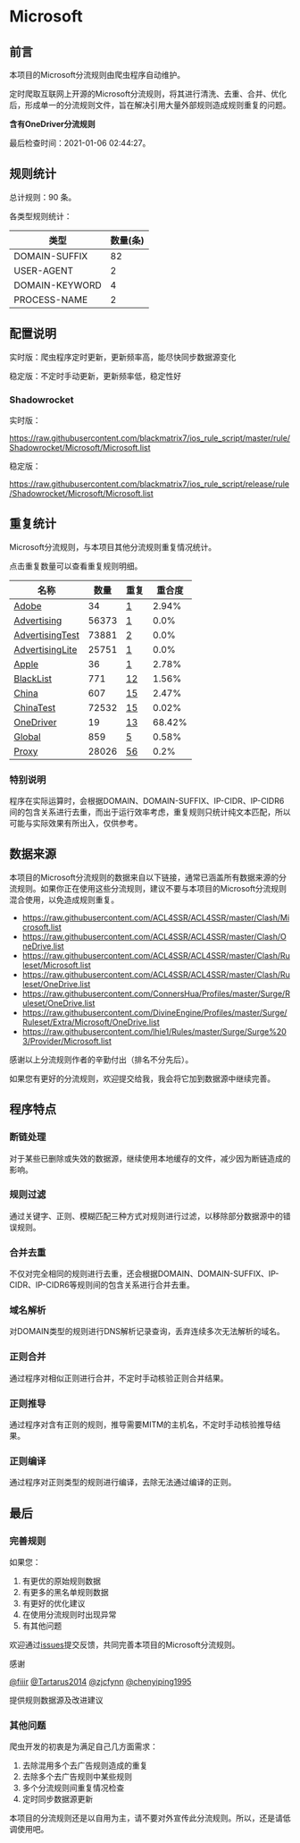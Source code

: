 # Microsoft

## 前言

本项目的Microsoft分流规则由爬虫程序自动维护。

定时爬取互联网上开源的Microsoft分流规则，将其进行清洗、去重、合并、优化后，形成单一的分流规则文件，旨在解决引用大量外部规则造成规则重复的问题。

**含有OneDriver分流规则**


最后检查时间：2021-01-06 02:44:27。

## 规则统计

总计规则：90 条。

各类型规则统计：

| 类型 | 数量(条) |
| ---- | ---- |
| DOMAIN-SUFFIX | 82 |
| USER-AGENT | 2 |
| DOMAIN-KEYWORD | 4 |
| PROCESS-NAME | 2 |
## 配置说明

实时版：爬虫程序定时更新，更新频率高，能尽快同步数据源变化

稳定版：不定时手动更新，更新频率低，稳定性好

### Shadowrocket 
实时版：

https://raw.githubusercontent.com/blackmatrix7/ios_rule_script/master/rule/Shadowrocket/Microsoft/Microsoft.list

稳定版：

https://raw.githubusercontent.com/blackmatrix7/ios_rule_script/release/rule/Shadowrocket/Microsoft/Microsoft.list

## 重复统计

Microsoft分流规则，与本项目其他分流规则重复情况统计。

点击重复数量可以查看重复规则明细。

| 名称 | 数量 | 重复 | 重合度 |
| ---- | ---- | ---- | ------ |
|  [Adobe](https://github.com/blackmatrix7/ios_rule_script/tree/master/rule/Shadowrocket/Adobe)    | 34   | [1](https://raw.githubusercontent.com/blackmatrix7/ios_rule_script/master/rule/Shadowrocket/Microsoft/Microsoft_Repeat.list)   |   2.94% |
|  [Advertising](https://github.com/blackmatrix7/ios_rule_script/tree/master/rule/Shadowrocket/Advertising)    | 56373   | [1](https://raw.githubusercontent.com/blackmatrix7/ios_rule_script/master/rule/Shadowrocket/Microsoft/Microsoft_Repeat.list)   |   0.0% |
|  [AdvertisingTest](https://github.com/blackmatrix7/ios_rule_script/tree/master/rule/Shadowrocket/AdvertisingTest)    | 73881   | [2](https://raw.githubusercontent.com/blackmatrix7/ios_rule_script/master/rule/Shadowrocket/Microsoft/Microsoft_Repeat.list)   |   0.0% |
|  [AdvertisingLite](https://github.com/blackmatrix7/ios_rule_script/tree/master/rule/Shadowrocket/AdvertisingLite)    | 25751   | [1](https://raw.githubusercontent.com/blackmatrix7/ios_rule_script/master/rule/Shadowrocket/Microsoft/Microsoft_Repeat.list)   |   0.0% |
|  [Apple](https://github.com/blackmatrix7/ios_rule_script/tree/master/rule/Shadowrocket/Apple)    | 36   | [1](https://raw.githubusercontent.com/blackmatrix7/ios_rule_script/master/rule/Shadowrocket/Microsoft/Microsoft_Repeat.list)   |   2.78% |
|  [BlackList](https://github.com/blackmatrix7/ios_rule_script/tree/master/rule/Shadowrocket/BlackList)    | 771   | [12](https://raw.githubusercontent.com/blackmatrix7/ios_rule_script/master/rule/Shadowrocket/Microsoft/Microsoft_Repeat.list)   |   1.56% |
|  [China](https://github.com/blackmatrix7/ios_rule_script/tree/master/rule/Shadowrocket/China)    | 607   | [15](https://raw.githubusercontent.com/blackmatrix7/ios_rule_script/master/rule/Shadowrocket/Microsoft/Microsoft_Repeat.list)   |   2.47% |
|  [ChinaTest](https://github.com/blackmatrix7/ios_rule_script/tree/master/rule/Shadowrocket/ChinaTest)    | 72532   | [15](https://raw.githubusercontent.com/blackmatrix7/ios_rule_script/master/rule/Shadowrocket/Microsoft/Microsoft_Repeat.list)   |   0.02% |
|  [OneDriver](https://github.com/blackmatrix7/ios_rule_script/tree/master/rule/Shadowrocket/OneDriver)    | 19   | [13](https://raw.githubusercontent.com/blackmatrix7/ios_rule_script/master/rule/Shadowrocket/Microsoft/Microsoft_Repeat.list)   |   68.42% |
|  [Global](https://github.com/blackmatrix7/ios_rule_script/tree/master/rule/Shadowrocket/Global)    | 859   | [5](https://raw.githubusercontent.com/blackmatrix7/ios_rule_script/master/rule/Shadowrocket/Microsoft/Microsoft_Repeat.list)   |   0.58% |
|  [Proxy](https://github.com/blackmatrix7/ios_rule_script/tree/master/rule/Shadowrocket/Proxy)    | 28026   | [56](https://raw.githubusercontent.com/blackmatrix7/ios_rule_script/master/rule/Shadowrocket/Microsoft/Microsoft_Repeat.list)   |   0.2% |
### 特别说明
程序在实际运算时，会根据DOMAIN、DOMAIN-SUFFIX、IP-CIDR、IP-CIDR6间的包含关系进行去重，而出于运行效率考虑，重复规则只统计纯文本匹配，所以可能与实际效果有所出入，仅供参考。

## 数据来源

本项目的Microsoft分流规则的数据来自以下链接，通常已涵盖所有数据来源的分流规则。如果你正在使用这些分流规则，建议不要与本项目的Microsoft分流规则混合使用，以免造成规则重复。

- https://raw.githubusercontent.com/ACL4SSR/ACL4SSR/master/Clash/Microsoft.list
- https://raw.githubusercontent.com/ACL4SSR/ACL4SSR/master/Clash/OneDrive.list
- https://raw.githubusercontent.com/ACL4SSR/ACL4SSR/master/Clash/Ruleset/Microsoft.list
- https://raw.githubusercontent.com/ACL4SSR/ACL4SSR/master/Clash/Ruleset/OneDrive.list
- https://raw.githubusercontent.com/ConnersHua/Profiles/master/Surge/Ruleset/OneDrive.list
- https://raw.githubusercontent.com/DivineEngine/Profiles/master/Surge/Ruleset/Extra/Microsoft/OneDrive.list
- https://raw.githubusercontent.com/lhie1/Rules/master/Surge/Surge%203/Provider/Microsoft.list


感谢以上分流规则作者的辛勤付出（排名不分先后）。

如果您有更好的分流规则，欢迎提交给我，我会将它加到数据源中继续完善。

## 程序特点

### 断链处理

对于某些已删除或失效的数据源，继续使用本地缓存的文件，减少因为断链造成的影响。

### 规则过滤

通过关键字、正则、模糊匹配三种方式对规则进行过滤，以移除部分数据源中的错误规则。

### 合并去重

不仅对完全相同的规则进行去重，还会根据DOMAIN、DOMAIN-SUFFIX、IP-CIDR、IP-CIDR6等规则间的包含关系进行合并去重。

### 域名解析

对DOMAIN类型的规则进行DNS解析记录查询，丢弃连续多次无法解析的域名。

### 正则合并

通过程序对相似正则进行合并，不定时手动核验正则合并结果。

### 正则推导

通过程序对含有正则的规则，推导需要MITM的主机名，不定时手动核验推导结果。

### 正则编译

通过程序对正则类型的规则进行编译，去除无法通过编译的正则。

## 最后

### 完善规则

如果您：

1. 有更优的原始规则数据
2. 有更多的黑名单规则数据
3. 有更好的优化建议
4. 在使用分流规则时出现异常
5. 有其他问题

欢迎通过[issues](https://github.com/blackmatrix7/ios_rule_script/issues/new)提交反馈，共同完善本项目的Microsoft分流规则。

感谢

[@fiiir](https://github.com/fiiir) [@Tartarus2014](https://github.com/Tartarus2014) [@zjcfynn](https://github.com/zjcfynn) [@chenyiping1995](https://github.com/chenyiping1995) 

提供规则数据源及改进建议

### 其他问题

爬虫开发的初衷是为满足自己几方面需求：

1. 去除混用多个去广告规则造成的重复
2. 去除多个去广告规则中某些规则
3. 多个分流规则间重复情况检查
4. 定时同步数据源更新

本项目的分流规则还是以自用为主，请不要对外宣传此分流规则。所以，还是请低调使用吧。